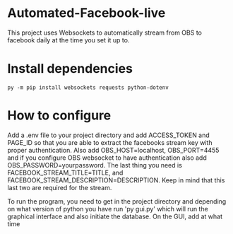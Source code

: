 # Automated-Facebook-live
This project uses Websockets to automatically stream from OBS to facebook daily at the time you set it up to.

# Install dependencies
```
py -m pip install websockets requests python-dotenv
```

# How to configure 
Add a .env file to your project directory and add ACCESS_TOKEN and PAGE_ID so that you are able to extract the facebooks stream key with proper authentication. Also add OBS_HOST=localhost, OBS_PORT=4455 and if you configure OBS websocket to have authentication also add OBS_PASSWORD=yourpassword. The last thing you need is FACEBOOK_STREAM_TITLE=TITLE, and FACEBOOK_STREAM_DESCRIPTION=DESCRIPTION. Keep in mind that this last two are required for the stream. 

To run the program, you need to get in the project directory and depending on what version of python you have run 'py gui.py' which will run the graphical interface and also initiate the database. On the GUI, add at what time 